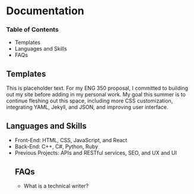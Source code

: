 # Documentation
### Table of Contents 
<ul> 
	<li> Templates </li> 
	<li> Languages and Skills </li> 
	<li> FAQs </li>
</ul>

## Templates 
This is placeholder text. For my ENG 350 proposal, I committed to building out my site before adding in my personal work. My goal this summer is to continue fleshing out this space, including more CSS customization, integrating YAML, Jekyll, and JSON, and improving user interface. 

## Languages and Skills 
<ul>
	<li> Front-End: HTML, CSS, JavaScript, and React
	<li> Back-End: C++, C#, Python, Ruby
	<li> Previous Projects: APIs and RESTful services, SEO, and UX and UI

## FAQs
<ul>
	<li> What is a technical writer?</li> 